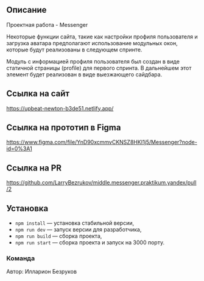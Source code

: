 
## Описание

Проектная работа - Messenger

Некоторые функции сайта, такие как настройки профиля пользователя и загрузка аватара предполагают использование модульных окон, которые будут реализованы в следующем спринте.

Модуль с информацией профиля пользователя был создан в виде статичной страницы (profile) для первого спринта. В дальнейшем этот элемент будет реализован в виде выезжающего сайдбара.

## Ссылка на сайт

https://upbeat-newton-b3de51.netlify.app/

## Ссылка на прототип в Figma

https://www.figma.com/file/YnD90xcmmvCKNSZ8HKI1j5/Messenger?node-id=0%3A1

## Ссылка на PR

https://github.com/LarryBezrukov/middle.messenger.praktikum.yandex/pull/2

## Установка

- `npm install` — установка стабильной версии,
- `npm run dev` — запуск версии для разработчика,
- `npm run build` — сборка проекта,
- `npm run start` — сборка проекта и запуск на 3000 порту.

### **Команда**

Автор: Илларион Безруков

